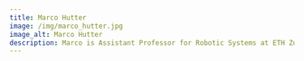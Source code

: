 ```yaml
---
title: Marco Hutter
image: /img/marco_hutter.jpg
image_alt: Marco Hutter
description: Marco is Assistant Professor for Robotic Systems at ETH Zurich. He is passionate about developing mobile robots and their intelligence to conduct some of the dirty and dangerous work. Since 2013, Marco and his team are working on robotic building construction technologies for example for drilling, plastering, excavation, masonry, or bricklaying.<br/>Marco likes dogs – real and robotic ones.
---
```

